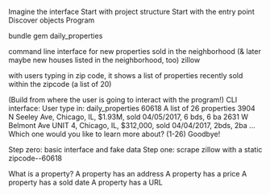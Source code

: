 Imagine the interface
Start with project structure
Start with the entry point
Discover objects
Program

bundle gem daily_properties

command line interface for new properties sold in the neighborhood (& later maybe new houses listed in the neighborhood, too) zillow

with users typing in zip code, it shows a list of properties recently sold within the zipcode (a list of 20)

(Build from where the user is going to interact with the program!)
CLI interface: 
User type in: daily_properties
60618
A list of 26 properties
3904 N Seeley Ave, Chicago, IL, $1.93M, sold 04/05/2017, 6 bds, 6 ba
2631 W Belmont Ave UNIT 4, Chicago, IL, $312,000, sold 04/04/2017, 2bds, 2ba
…
Which one would you like to learn more about? (1-26)
Goodbye!

Step zero: basic interface and fake data
Step one: scrape zillow with a static zipcode--60618

What is a property?
A property has an address
A property has a price
A property has a sold date
A property has a URL

